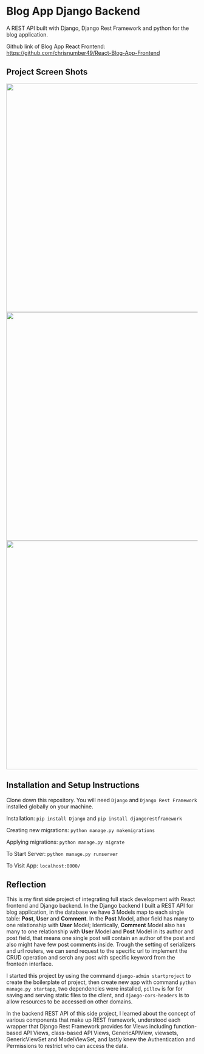 # Blog App Django Backend

A REST API built with Django, Django Rest Framework and python for the blog application.
 
Github link of Blog App React Frontend: https://github.com/chrisnumber49/React-Blog-App-Frontend

## Project Screen Shots
<img src="https://github.com/chrisnumber49/DjangoBlogAppBackend/blob/master/screen%20shot/demo1.PNG" width="600" > 
<img src="https://github.com/chrisnumber49/DjangoBlogAppBackend/blob/master/screen%20shot/demo2.PNG" width="600" > 
<img src="https://github.com/chrisnumber49/DjangoBlogAppBackend/blob/master/screen%20shot/demo3.PNG" width="600" > 

## Installation and Setup Instructions

Clone down this repository. You will need `Django` and `Django Rest Framework` installed globally on your machine.  

Installation: `pip install Django` and `pip install djangorestframework`

Creating new migrations: `python manage.py makemigrations`

Applying migrations: `python manage.py migrate`

To Start Server: `python manage.py runserver`  

To Visit App: `localhost:8000/`

## Reflection 

This is my first side project of integrating full stack development with React frontend and Django backend. In the Django backend I built a REST API for blog application, in the database we have 3 Models map to each single table: **Post**, **User** and **Comment**. In the **Post** Model, athor field has many to one relationship with **User** Model; Identically, **Comment** Model also has many to one relationship with **User** Model and **Post** Model in its author and post field, that means one single post will contain an author of the post and also might have few post comments inside. Trough the setting of serializers and url routers, we can send request to the specific url to implement the CRUD operation and serch any post with specific keyword from the frontedn interface.

I started this project by using the command `django-admin startproject` to create the boilerplate of project, then create new app with command `python manage.py startapp`, two dependencies were installed, `pillow` is for for saving and serving static files to the client, and `django-cors-headers` is to allow resources to be accessed on other domains.

In the backend REST API of this side project, I learned about the concept of various components that make up REST framework, understood each wrapper that Django Rest Framework provides for Views including function-based API Views, class-based API Views, GenericAPIView, viewsets, GenericViewSet and ModelViewSet, and lastly knew the Authentication and Permissions to restrict who can access the data.
